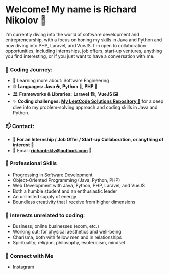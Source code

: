 # Welcome! My name is Richard Nikolov 👋

I'm currently diving into the world of software development and entrepreneurship, with a focus on honing my skills in Java and Python and now diving into PHP, Laravel, and VueJS. I'm open to collaboration opportunities, including internships, job offers, start-up ventures, anything you find interesting, or if you just want to have a conversation with me.


### 🚀 Coding Journey:
- 🌱 Learning more about: Software Engineering
- 🌐 **Languages:** **Java ☕️**, **Python 🐍**, **PHP 🐘**
- 🏛️ **Frameworks & Libraries:** **Laravel 🏗️**, **VueJS 🖼️**
- ✨ **Coding challenges:** **[My LeetCode Solutions Repository 🌟](https://github.com/richardnklv/LeetCodeProblems)** for a deep dive into my problem-solving approach and coding skills in Java and Python.

### 📫 Contact: 
- **🚀 For an Internship / Job Offer / Start-up Collaboration, or anything of interest** 🌟
- 📧 Email: **richardnklv@outlook.com** 🌟

### 💼 Professional Skills
- Progressing in Software Development
- Object-Oriented Programming (Java, Python, PHP)
- Web Development with Java, Python, PHP, Laravel, and VueJS
- Both a humble student and an enthusiastic leader
- An unlimited supply of energy
- Boundless creativity that I receive from higher dimensions

### 🎯 Interests unrelated to coding:
- Business; online businesses (ecom, etc.)
- Working out; for physical aesthetics and well-being
- Charisma; both with fellow men and in relationships
- Spirituality; religion, philosophy, esotericism, mindset

### 🔗 Connect with Me
- [Instagram](https://www.instagram.com/richard.nklv)

<!--
**richardnklv/richardnklv** is a ✨ _special_ ✨ repository because its `README.md` (this file) appears on your GitHub profile.


-->
